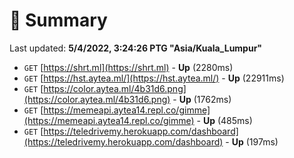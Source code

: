 # 📖 Summary
Last updated: **5/4/2022, 3:24:26 PTG "Asia/Kuala_Lumpur"**

- `GET` [https://shrt.ml](https://shrt.ml) - **Up** (2280ms)
- `GET` [https://hst.aytea.ml/](https://hst.aytea.ml/) - **Up** (22911ms)
- `GET` [https://color.aytea.ml/4b31d6.png](https://color.aytea.ml/4b31d6.png) - **Up** (1762ms)
- `GET` [https://memeapi.aytea14.repl.co/gimme](https://memeapi.aytea14.repl.co/gimme) - **Up** (485ms)
- `GET` [https://teledrivemy.herokuapp.com/dashboard](https://teledrivemy.herokuapp.com/dashboard) - **Up** (197ms)
